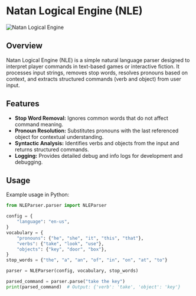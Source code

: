 # Natan Logical Engine (NLE)

![Natan Logical Engine](docs/NLE.png)

## Overview

Natan Logical Engine (NLE) is a simple natural language parser designed to interpret player commands in text-based games or interactive fiction. It processes input strings, removes stop words, resolves pronouns based on context, and extracts structured commands (verb and object) from user input.

## Features

- **Stop Word Removal:** Ignores common words that do not affect command meaning.
- **Pronoun Resolution:** Substitutes pronouns with the last referenced object for contextual understanding.
- **Syntactic Analysis:** Identifies verbs and objects from the input and returns structured commands.
- **Logging:** Provides detailed debug and info logs for development and debugging.

## Usage

Example usage in Python:

```python
from NLEParser.parser import NLEParser

config = {
    "language": "en-us",
}
vocabulary = {
    "pronouns": {"he", "she", "it", "this", "that"},
    "verbs": {"take", "look", "use"},
    "objects": {"key", "door", "box"},
}
stop_words = {"the", "a", "an", "of", "in", "on", "at", "to"}

parser = NLEParser(config, vocabulary, stop_words)

parsed_command = parser.parse("take the key")
print(parsed_command)  # Output: {'verb': 'take', 'object': 'key'}
```
